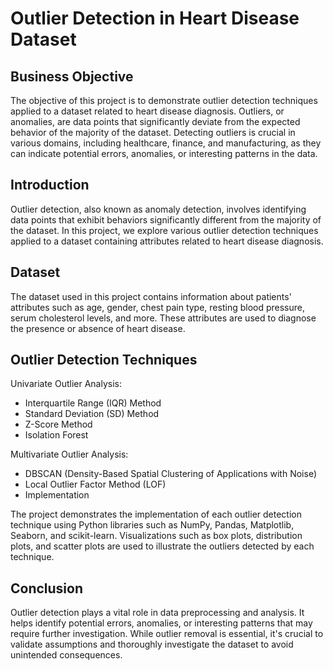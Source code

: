 # Outlier Detection in Heart Disease Dataset

## Business Objective
The objective of this project is to demonstrate outlier detection techniques applied to a dataset related to heart disease diagnosis. Outliers, or anomalies, are data points that significantly deviate from the expected behavior of the majority of the dataset. Detecting outliers is crucial in various domains, including healthcare, finance, and manufacturing, as they can indicate potential errors, anomalies, or interesting patterns in the data.

## Introduction
Outlier detection, also known as anomaly detection, involves identifying data points that exhibit behaviors significantly different from the majority of the dataset. In this project, we explore various outlier detection techniques applied to a dataset containing attributes related to heart disease diagnosis.

## Dataset
The dataset used in this project contains information about patients' attributes such as age, gender, chest pain type, resting blood pressure, serum cholesterol levels, and more. These attributes are used to diagnose the presence or absence of heart disease.

## Outlier Detection Techniques
Univariate Outlier Analysis:
- Interquartile Range (IQR) Method
- Standard Deviation (SD) Method
- Z-Score Method
- Isolation Forest

Multivariate Outlier Analysis:
- DBSCAN (Density-Based Spatial Clustering of Applications with Noise)
- Local Outlier Factor Method (LOF)
- Implementation

The project demonstrates the implementation of each outlier detection technique using Python libraries such as NumPy, Pandas, Matplotlib, Seaborn, and scikit-learn. Visualizations such as box plots, distribution plots, and scatter plots are used to illustrate the outliers detected by each technique.

## Conclusion
Outlier detection plays a vital role in data preprocessing and analysis. It helps identify potential errors, anomalies, or interesting patterns that may require further investigation. While outlier removal is essential, it's crucial to validate assumptions and thoroughly investigate the dataset to avoid unintended consequences.
